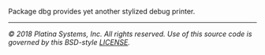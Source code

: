 Package dbg provides yet another stylized debug printer.

---

*&copy; 2018 Platina Systems, Inc. All rights reserved.
Use of this source code is governed by this BSD-style [LICENSE].*

[LICENSE]: LICENSE
